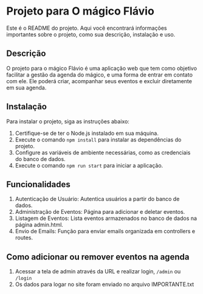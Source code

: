 # Projeto para O mágico Flávio

Este é o README do projeto. Aqui você encontrará informações importantes sobre o projeto, como sua descrição, instalação e uso.

## Descrição

O projeto para o mágico Flávio é uma aplicação web que tem como objetivo facilitar a gestão da agenda do mágico, e uma forma de entrar em contato com ele. Ele poderá criar, acompanhar seus eventos e excluir diretamente em sua agenda. 

## Instalação

Para instalar o projeto, siga as instruções abaixo:

1. Certifique-se de ter o Node.js instalado em sua máquina.
2. Execute o comando `npm install` para instalar as dependências do projeto.
3. Configure as variáveis de ambiente necessárias, como as credenciais do banco de dados.
4. Execute o comando `npm run start` para iniciar a aplicação.

## Funcionalidades

1. Autenticação de Usuário: Autentica usuários a partir do banco de dados.
2. Administração de Eventos: Página para adicionar e deletar eventos.
3. Listagem de Eventos: Lista eventos armazenados no banco de dados na página admin.html.
4. Envio de Emails: Função para enviar emails organizada em controllers e routes.

## Como adicionar ou remover eventos na agenda

1. Acessar a tela de admin através da URL e realizar login, `/admin` ou `/login`
2. Os dados para logar no site foram enviado no arquivo IMPORTANTE.txt